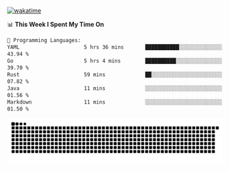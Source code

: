 [![wakatime](https://wakatime.com/badge/user/384f91c6-4eee-411f-8f3b-1b691f58a544.svg)](https://wakatime.com/@384f91c6-4eee-411f-8f3b-1b691f58a544)

<!--START_SECTION:waka-->
📊 **This Week I Spent My Time On** 

```text
💬 Programming Languages: 
YAML                     5 hrs 36 mins       ███████████░░░░░░░░░░░░░░   43.94 % 
Go                       5 hrs 4 mins        ██████████░░░░░░░░░░░░░░░   39.70 % 
Rust                     59 mins             ██░░░░░░░░░░░░░░░░░░░░░░░   07.82 % 
Java                     11 mins             ░░░░░░░░░░░░░░░░░░░░░░░░░   01.56 % 
Markdown                 11 mins             ░░░░░░░░░░░░░░░░░░░░░░░░░   01.50 % 
```


<!--END_SECTION:waka-->

<picture>
  <source media="(prefers-color-scheme: dark)" srcset="https://raw.githubusercontent.com/fuwx295/fuwx295/output/github-contribution-grid-snake-dark.svg">
  <source media="(prefers-color-scheme: light)" srcset="https://raw.githubusercontent.com/fuwx295/fuwx295/output/github-contribution-grid-snake.svg">
  <img alt="github contribution grid snake animation" src="https://raw.githubusercontent.com/fuwx295/fuwx295/output/github-contribution-grid-snake.svg">
</picture>
